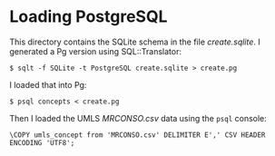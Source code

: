 # Loading PostgreSQL

This directory contains the SQLite schema in the file _create.sqlite_. 
I generated a Pg version using SQL::Translator:

```
$ sqlt -f SQLite -t PostgreSQL create.sqlite > create.pg
```

I loaded that into Pg:

```
$ psql concepts < create.pg
```

Then I loaded the UMLS _MRCONSO.csv_ data using the `psql` console:

```
\COPY umls_concept from 'MRCONSO.csv' DELIMITER E',' CSV HEADER ENCODING 'UTF8';
```
